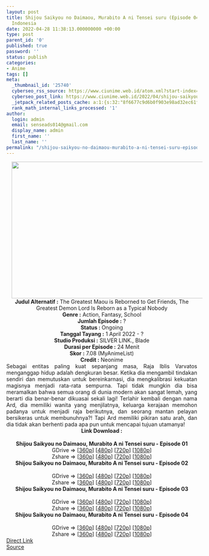 ```yaml
---
layout: post
title: Shijou Saikyou no Daimaou, Murabito A ni Tensei suru (Episode 04) Subtitle
  Indonesia
date: 2022-04-28 11:38:13.000000000 +00:00
type: post
parent_id: '0'
published: true
password: ''
status: publish
categories:
- Anime
tags: []
meta:
  _thumbnail_id: '25740'
  cyberseo_rss_source: https://www.ciunime.web.id/atom.xml?start-index=1
  cyberseo_post_link: https://www.ciunime.web.id/2022/04/shijou-saikyou-no-daimaou-murabito-ni.html
  _jetpack_related_posts_cache: a:1:{s:32:"8f6677c9d6b0f903e98ad32ec61f8deb";a:2:{s:7:"expires";i:1657227661;s:7:"payload";a:3:{i:0;a:1:{s:2:"id";i:26842;}i:1;a:1:{s:2:"id";i:25925;}i:2;a:1:{s:2:"id";i:25372;}}}}
  rank_math_internal_links_processed: '1'
author:
  login: admin
  email: senseads014@gmail.com
  display_name: admin
  first_name: ''
  last_name: ''
permalink: "/shijou-saikyou-no-daimaou-murabito-a-ni-tensei-suru-episode-04-subtitle-indonesia/"
---
```

<div class="separator" style="clear: both; text-align: center;"><a href="https://blogger.googleusercontent.com/img/b/R29vZ2xl/AVvXsEg6kiG9z_jily8LskcMt_ew4PZHskw8bS2_OO_9xlX6p47KbGbeyyH2_kG-bo2v2HIL4F8yOSTwOhr4pprFk3RBLpAzOC68W0Xh3BIkz-0YqAnHEF0k62j2nZhI1Vh4Rl-pnManb65skEGglI7v_q7FVbx0N4sj4_7Ft9abFqStTkYImaBhkQ_BKhED/s1280/Shijou%20Saikyou%20no%20Daimaou,%20Murabito%20A%20ni%20Tensei%20suru.jpeg" style="margin-left: 1em; margin-right: 1em;"><img border="0" data-original-height="720" data-original-width="1280" height="360" src="{{ site.baseurl }}/assets/2022/04/Shijou%20Saikyou%20no%20Daimaou,%20Murabito%20A%20ni%20Tensei%20suru.jpeg" width="640" /></a></div>
<div class="separator" style="clear: both; text-align: center;"></div>
<div style="text-align: center;"><b>Judul</b><b><b> Alternatif</b> :</b> The Greatest Maou is Reborned to Get Friends,&nbsp;The Greatest Demon Lord Is Reborn as a Typical Nobody</div>
<div style="text-align: center;"><b><b>Genre :</b></b> Action, Fantasy, School</div>
<div style="text-align: center;"><b>Jumlah Episode :</b> ?<br /><b>Status :&nbsp;</b>Ongoing<br /><b>Tanggal Tayang :</b> 1 April&nbsp;2022 - ?<br /><b>Studio Produksi :</b>&nbsp;SILVER LINK., Blade<br /><b>Durasi per Episode :</b> 24 Menit</div>
<div style="text-align: center;"><b>Skor :</b> 7.08 (MyAnimeList)</div>
<div style="text-align: center;"><b>Credit :</b>&nbsp;Neonime</div>
<div style="text-align: center;"></div>
<div style="text-align: justify;">Sebagai entitas paling kuat sepanjang masa, Raja Iblis Varvatos menganggap hidup adalah dengkuran besar. Ketika dia mengambil tindakan sendiri dan memutuskan untuk bereinkarnasi, dia mengkalibrasi kekuatan magisnya menjadi rata-rata sempurna. Tapi tidak mungkin dia bisa meramalkan bahwa semua orang di dunia modern akan sangat lemah, yang berarti dia benar-benar dikuasai sekali lagi! Terlahir kembali dengan nama Ard, dia memiliki wanita yang menjilatnya, keluarga kerajaan memohon padanya untuk menjadi raja berikutnya, dan seorang mantan pelayan bersikeras untuk membunuhnya?! Tapi Ard memiliki pikiran satu arah, dan dia tidak akan berhenti pada apa pun untuk mencapai tujuan utamanya!</div>
<div style="text-align: justify;"></div>
<div style="text-align: justify;"></div>
<div style="text-align: center;">
<div style="text-align: center;">
<div style="text-align: left;">
<div style="text-align: center;"><b>Link Download :</b></div>
<div style="text-align: center;"><b><br /></b></div>
<div style="text-align: center;"><span style="text-align: left;"><b>Shijou Saikyou no Daimaou, Murabito A ni Tensei suru&nbsp;</b></span><b>- Episode 01</b></div>
<div style="text-align: center;"></div>
<div style="text-align: center;">GDrive =&gt; [<a href="https://www.mp4upload.com/up06gxnva9z0" target="_blank" rel="noopener">360p</a>] [<a href="https://acefile.co/f/71989954/neonime_murabito-a-01-480p-zip" target="_blank" rel="noopener">480p</a>] [<a href="https://acefile.co/f/71990084/neonime_murabito-a-01-720p-zip" target="_blank" rel="noopener">720p</a>] [<a href="https://acefile.co/f/71990459/neonime_murabito-a-01-1080p-zip" target="_blank" rel="noopener">1080p</a>]</div>
<div style="text-align: center;">Zshare =&gt; [<a href="https://www102.zippyshare.com/v/1lUlbtMi/file.html" target="_blank" rel="noopener">360p</a>] [<a href="https://www56.zippyshare.com/v/QLeF3FUo/file.html" target="_blank" rel="noopener">480p</a>] [<a href="https://www47.zippyshare.com/v/VB087IXi/file.html" target="_blank" rel="noopener">720p</a>] [<a href="https://www78.zippyshare.com/v/wafQoU6E/file.html" target="_blank" rel="noopener">1080p</a>]</div>
<div style="text-align: center;"></div>
<div style="text-align: center;">
<div><span style="text-align: left;"><b>Shijou Saikyou no Daimaou, Murabito A ni Tensei suru&nbsp;</b></span><b>- Episode 02</b></div>
<div><b><br /></b></div>
<div>GDrive =&gt; [<a href="http://www.solidfiles.com/v/KnKDWZXgQwejr" target="_blank" rel="noopener">360p</a>] [<a href="https://acefile.co/f/72550544/neonime_murabito-a-02-480p-zip" target="_blank" rel="noopener">480p</a>] [<a href="https://acefile.co/f/72550861/neonime_murabito-a-02-720p-zip" target="_blank" rel="noopener">720p</a>] [<a href="https://acefile.co/f/72551697/neonime_murabito-a-02-1080p-zip" target="_blank" rel="noopener">1080p</a>]</div>
<div>Zshare =&gt; [<a href="https://www76.zippyshare.com/v/rYwG936W/file.html" target="_blank" rel="noopener">360p</a>] [<a href="https://www84.zippyshare.com/v/nWxNypKL/file.html" target="_blank" rel="noopener">480p</a>] [<a href="https://www99.zippyshare.com/v/QXbo82Gh/file.html" target="_blank" rel="noopener">720p</a>] [<a href="https://www94.zippyshare.com/v/xBzrQdSg/file.html" target="_blank" rel="noopener">1080p</a>]</div>
<div></div>
<div>
<div><span style="text-align: left;"><b>Shijou Saikyou no Daimaou, Murabito A ni Tensei suru&nbsp;</b></span><b>- Episode 03</b></div>
<div><b><br /></b></div>
<div>GDrive =&gt; [<a href="https://www.mp4upload.com/oop8rdwnh7wl" target="_blank" rel="noopener">360p</a>] [<a href="https://acefile.co/f/73080224/neonime_murabito-a-03-480p-zip" target="_blank" rel="noopener">480p</a>] [<a href="https://acefile.co/f/73080403/neonime_murabito-a-03-720p-zip" target="_blank" rel="noopener">720p</a>] [<a href="https://acefile.co/f/73080983/neonime_murabito-a-03-1080p-zip" target="_blank" rel="noopener">1080p</a>]</div>
<div>Zshare =&gt; [<a href="https://www13.zippyshare.com/v/qs7bqSA1/file.html" target="_blank" rel="noopener">360p</a>] [<a href="https://www57.zippyshare.com/v/ZeaZf2Ul/file.html" target="_blank" rel="noopener">480p</a>] [<a href="https://www94.zippyshare.com/v/nKOqiwqT/file.html" target="_blank" rel="noopener">720p</a>] [<a href="https://www87.zippyshare.com/v/nsyyRJky/file.html" target="_blank" rel="noopener">1080p</a>]</div>
</div>
<div></div>
<div>
<div><span style="text-align: left;"><b>Shijou Saikyou no Daimaou, Murabito A ni Tensei suru&nbsp;</b></span><b>- Episode 04</b></div>
<div><b><br /></b></div>
<div>GDrive =&gt; [<a href="http://www.solidfiles.com/v/YL6pnkRrzkmwD" target="_blank" rel="noopener">360p</a>] [<a href="https://acefile.co/f/73628028/neonime_murabito-a-04-480p-zip" target="_blank" rel="noopener">480p</a>] [<a href="https://acefile.co/f/73628354/neonime_murabito-a-04-720p-zip" target="_blank" rel="noopener">720p</a>] [<a href="https://acefile.co/f/73628745/neonime_murabito-a-04-1080p-zip" target="_blank" rel="noopener">1080p</a>]</div>
<div>Zshare =&gt; [<a href="https://www32.zippyshare.com/v/GMqWqOa6/file.html" target="_blank" rel="noopener">360p</a>] [<a href="https://www13.zippyshare.com/v/9nnAJkyR/file.html" target="_blank" rel="noopener">480p</a>] [<a href="https://www67.zippyshare.com/v/XQLkmCAu/file.html" target="_blank" rel="noopener">720p</a>] [<a href="https://www17.zippyshare.com/v/BRVxtwWD/file.html" target="_blank" rel="noopener">1080p</a>]</div>
</div>
</div>
</div>
</div>
</div>
<link rel="stylesheet" href="https://cdnjs.cloudflare.com/ajax/libs/font-awesome/4.7.0/css/font-awesome.min.css" />
<div class="divbtn"> <a href="https://handymansurrender.com/fihup8buzv?key=94550f7ce39444073321dde3b8782f97" class="btn"><i class="fa fa-download"></i> Direct Link</a> <br /><a href="https://www.ciunime.web.id/2022/04/shijou-saikyou-no-daimaou-murabito-ni.html">Source</a> </div>
